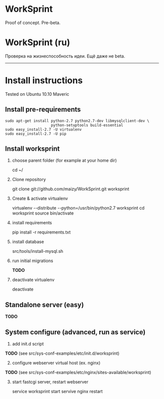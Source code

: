 # WorkSprint

Proof of concept. Pre-beta.


# WorkSprint (ru)

Проверка на жизнеспособность идеи. Ещё даже не beta.

----


# Install instructions

Tested on Ubuntu 10.10 Maveric

## Install pre-requirements

    sudo apt-get install python-2.7 python2.7-dev libmysqlclient-dev \
                         python-setuptools build-essential
    sudo easy_install-2.7 -U virtualenv
    sudo easy_install-2.7 -U pip

## Install worksprint

1. choose parent folder (for example at your home dir)

    cd ~/


2. Clone repository

    git clone git://github.com/maizy/WorkSprint.git worksprint


3. Create & activate virtualenv

    virtualenv --distribute --python=/usr/bin/python2.7 worksprint
    cd worksprint
    source bin/activate


4. install requirements

    pip install -r requirements.txt

5. install database

    src/tools/install-mysql.sh


6. run initial migrations

    **TODO**

7. deactivate virtualenv

    deactivate


## Standalone server (easy)
**TODO**

## System configure (advanced, run as service)

1. add init.d script

**TODO** (see src/sys-conf-examples/etc/init.d/worksprint)

2. configure webserver virtual host (ex. nginx)

**TODO** (see src/sys-conf-examples/etc/nginx/sites-available/worksprint)

3. start fastcgi server, restart webserver

    service worksprint start
    servive nginx restart
